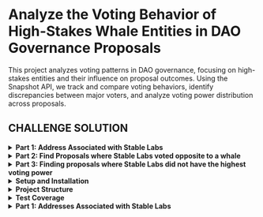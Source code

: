 # Analyze the Voting Behavior of High-Stakes Whale Entities in DAO Governance Proposals

This project analyzes voting patterns in DAO governance, focusing on high-stakes entities and their influence on proposal outcomes. Using the Snapshot API, we track and compare voting behaviors, identify discrepancies between major voters, and analyze voting power distribution across proposals.

## CHALLENGE SOLUTION

<details>
<summary><strong>Part 1: Address Associated with Stable Labs</strong></summary>

### Implementation

- Identified StableLabs' address: `0xECC2a9240268BC7a26386ecB49E1Befca2706AC9`
- Implemented in `src/config.py` as the target party
- Verified through Snapshot API integration

### Key Features

- Address validation and verification
- Integration with Snapshot's API for address resolution
- Configured as the primary target for voting analysis

### Usage

```python
from src.config import PARTIES

# Access StableLabs' address
stable_labs_address = PARTIES['target']
```

### Configuration

```python
PARTIES = {
    'target': '0xECC2a9240268BC7a26386ecB49E1Befca2706AC9',  # StableLabs
    'whale': '0x8b37a5Af68D315cf5A64097D96621F64b5502a22'    # Areta
}
```

</details>

<details>
<summary><strong>Part 2: Find Proposals where Stable Labs voted opposite to a whale</strong></summary>

## TASK

Locate a governance proposal within the AAVE DAO where StableLab cast a vote opposite to that of another influential whale (on-chain address: 0x8b37a5Af68D315cf5A64097D96621F64b5502a22).

## 2.0 SOLUTION

### Table of Contents

- [2.1 Approach Explanation](#21-approach)
- [2.2 Result Sample](#22-result-sample)
- [2.3 How to Test](#23-how-to-test)
- [2.4 Code Files](#24-code-files)

## 2.1 APPROACH

The strategy was to use the Snapshot API to efficiently retrieve and analyze governance data. Two core endpoints were used throughout the process:

- `getMultipleProposals` – to fetch batches of proposals
- `getVotes` – to retrieve voting activity for specific proposals and addresses

In addition, the `getUser` endpoint was used optionally to look up human-readable names for wallet addresses (such as StableLab and the whale). This step was purely for improving the clarity of the final report and is not essential to the main logic or computation.

### Step 1

A single API call was made using `getMultipleProposals` to fetch a batch of proposals from Aave's Governance Space, starting from the latest and moving backward. Only one batch is fetched and processed at a time. If nothing relevant is found in that batch, the next one is fetched. Each batch includes 30 proposals, as set in the `config.py` file.

### Step 2

For all the proposals in the batch, a single API call to `getVotes` was used to fetch all votes cast by StableLab and the whale address per proposal. Snapshot makes this easy by allowing multiple proposals and voter addresses to be passed into one request.

### Step 3

From the collected data, proposals where StableLab and the whale voted differently were filtered out. Their exact vote choices were also recorded.

If no such proposals are found in the current batch, a new batch is fetched and the process starts again from Step 1.
If at least one such proposal is found, there's no need to fetch additional batches — the analysis proceeds to the next steps, since the task is complete once a qualifying proposal is identified.

### Step 4

The vote choices were sent to a custom sentiment processor. It uses a predefined knowledge base of common Aave vote options to determine whether the votes were actually opposing.
It's important to note that vote choices can be different without necessarily being opposing. For example, one voter might select "abstain" while another votes "yes"—technically different, but not necessarily in conflict. The sentiment processor helps account for these nuances by interpreting the intent behind the vote options, rather than just checking for inequality.

### Step 5

A summary report was prepared with the final findings. To make it clearer, the Snapshot `getUser` API was used to retrieve wallet display names (like StableLab and the whale), where available.

## 2.2 RESULT SAMPLE

```log
Received Request to Find Proposals with Varying Vote Choices between Target (0xECC2a9240268BC7a26386ecB49E1Befca2706AC9) and Whale (0x8b37a5Af68D315cf5A64097D96621F64b5502a22) on AAVE (aave.eth) Governance


🔍 Looking for proposals in batches...

[Batch 1-30] Getting proposals...
[Batch 1-30] Found 30 proposals
[Batch 1-30] Finding proposals with different vote choices...
[Batch 1-30] Found 2 proposals with different vote choices
✨ stopping further search



PROPOSALS IN PROCESSED BATCH WITH DIFFERENT VOTE CHOICES


🕵️  Found party names:
    Target (0xECC2a9240268BC7a26386ecB49E1Befca2706AC9): StableLab
    Whale (0x8b37a5Af68D315cf5A64097D96621F64b5502a22): Areta



📋 Proposal: [ARFC] wstETH and weETH E-Modes and LT/LTV Adjustments on Ethereum, Arbitrum, Base
─────────────────────────────
CREATED[⏰]: March 23, 2025 06:28:39

StableLab voted Against, while Areta voted For
SENTIMENT[😠]: votes are clearly opposing



📋 Proposal: [TEMP CHECK] Deploy Aave v3 on Plasma
─────────────────────────────
CREATED[⏰]: March 13, 2025 06:53:41

StableLab voted YAE, while Areta voted Abstain
SENTIMENT[🤔]: one party took a clear position while the other remained neutral
```

## 2.3 HOW TO TEST

### Setup

1. Clone the repository and navigate to the project directory:

   ```bash
   git clone <repository-url>
   cd <project-directory>
   ```

2. Create and activate a virtual environment:

   ```bash
   python -m venv venv
   source venv/bin/activate  # On Windows: venv\Scripts\activate
   ```

3. Install dependencies:
   ```bash
   pip install -r requirements.txt
   ```

### Configuration

1. The target addresses are configured in `src/config.py`:

   ```python
   PARTIES = {
       "target": "0xECC2a9240268BC7a26386ecB49E1Befca2706AC9",  # StableLab
       "whale": "0x8b37a5Af68D315cf5A64097D96621F64b5502a22"    # Whale address
   }
   ```

2. The AAVE space configuration is also in `src/config.py`:
   ```python
   SPACES = [
       {
           "space_id": "aave.eth",
           "name": "AAVE"
       }
   ]
   ```

### Running the Discord Finder

1. Run the discord finder:

   ```bash
   PYTHONPATH=$PYTHONPATH:. python3 src/main.py discord
   ```

2. The output will show:
   - Progress of proposal batch processing
   - Found proposals with different votes
   - Sentiment analysis of the voting differences
   - Human-readable names for the addresses (when available)

## 2.4 CODE FILES

The project's core functionality is distributed across several key files:

- [`src/main.py`](src/main.py) - Entry point for the application, handles CLI commands and orchestrates the analysis
- [`src/services/reporter.py`](src/services/reporter.py) - Wraps implementation details and generates readable output
- [`src/services/discord_finder.py`](src/services/discord_finder.py) - Core logic for finding voting discrepancies
- [`src/services/sentiment.py`](src/services/sentiment.py) - Used to determine if vote choices are actually opposing or not even if they are different
- [`src/api/client.py`](src/api/client.py) - Snapshot API client implementation
- [`src/models.py`](src/models.py) - Data models for proposals and votes
- [`src/utils/date_formatter.py`](src/utils/date_formatter.py) - Date and time formatting utilities

</details>

<details>
<summary><strong>Part 3: Finding proposals where Stable Labs did not have the highest voting power</strong></summary>

## TASK

Identify a proposal where the StableLab entity did not vote with the majority of the voting power.

## 3.0 SOLUTION

### Table of Contents

- [3.1 Approach Explanation](#31-approach)
- [3.2 Result Sample](#32-result-sample)
- [3.3 How to Test](#33-how-to-test)
- [3.4 Code Files](#34-code-files)

## 3.1 APPROACH

Similar to Part 2, the strategy here was to use the Snapshot API to efficiently retrieve and analyze governance data. Two core endpoints were used throughout the process:

- `getMultipleProposals` – to fetch batches of proposals
- `getVotes` – to retrieve voting activity for specific proposals and addresses

Note: API response caching was intentionally avoided. The assumption is that each task should be treated in isolation, which is important since some of the same API calls from Part 2 are reused here.

Additionally, the `getUser` endpoint was used optionally to look up human-readable names for wallet addresses (e.g., StableLab). This step was only for improving the readability of the final report and is not required for the main logic or computation.

### Step 1

Same as in Part 2 — a single API call to `getMultipleProposals` was made to fetch a batch of proposals from the Aave Snapshot space, starting from the most recent and moving backward. Only one batch is fetched and processed at a time. If nothing useful is found, the next batch is fetched. Each batch contains 30 proposals, as defined in `config.py`.

### Step 2

For all proposals in the batch, a single API call to `getVotes` (with the voter address set to StableLab) was used to filter down to only those proposals where StableLab actually voted.

### Step 3

For each of the proposals where StableLab voted, another single API call to `getVotes` was made — this time with results ordered by voting power (vp). The request was limited to VOTE_COUNT_MULTIPLIER × number of proposals (where VOTE_COUNT_MULTIPLIER is defined in `config.py`), increasing the chances of retrieving the top voter for each proposal without needing to query them individually. The response includes a combined list of votes across all proposals, sorted in descending order of voting power.

### Step 4

From the list of votes, a dictionary was created to track the highest voter per proposal. Proposals without a corresponding top voter were added to a retry list.
The proposal list was then sorted to match the order from Step 2 (to prioritize the most recent proposals), and each highest voter was compared to StableLab. If the top voter is different, that proposal is marked as a valid case and the process proceeds to the next step. If not, the check continues with the next proposal.

If all proposals are exhausted without finding a valid case, the retry list is used — Step 3 is repeated on that subset. If there's still no result, a new batch of proposals is fetched and the entire process starts over from Step 1.

### Step 5

The result is returned to the reporter service, which attempts to look up display names for the wallet addresses using the `getUser` endpoint, helping generate a clearer and more intuitive report.

## 3.2 RESULT SAMPLE

```log
Received Request to Find Proposals where Target (0xECC2a9240268BC7a26386ecB49E1Befca2706AC9) is not the highest voting power voter on AAVE (aave.eth) Governance


🔍 Searching for proposals in batches...

Found 30 proposals
Found 30 proposals with target votes
Fetching up to 90 highest VP votes...

🎯 Found case where target is not highest power voter!
    Proposal: [ARFC] Launch GHO on Gnosis Chain
    Highest VP: 327712.17238192516 (Address: 0x57ab7ee15ce5ecacb1ab84ee42d5a9d0d8112922)
    Target VP: 43339.13195576

✨ Stopping further search



PROPOSALS WHERE TARGET IS NOT THE HIGHEST VOTING POWER VOTER



📋 Proposal: [ARFC] Launch GHO on Gnosis Chain
─────────────────────────────
CREATED[⏰]: March 26, 2025 14:07:12

Target (0xECC2a9240268BC7a26386ecB49E1Befca2706AC9): StableLab (43339.13195576)
Majority (0x57ab7ee15cE5ECacB1aB84EE42D5A9d0d8112922): UNKNOWN (0x57ab7ee15cE5ECacB1aB84EE42D5A9d0d8112922) (327712.17238192516)
```

## 3.3 HOW TO TEST

### Setup

1. Clone the repository and navigate to the project directory:

   ```bash
   git clone <repository-url>
   cd <project-directory>
   ```

2. Create and activate a virtual environment:

   ```bash
   python -m venv venv
   source venv/bin/activate  # On Windows: venv\Scripts\activate
   ```

3. Install dependencies:
   ```bash
   pip install -r requirements.txt
   ```

### Configuration

1. The target addresses are configured in `src/config.py`:

   ```python
   PARTIES = {
       "target": "0xECC2a9240268BC7a26386ecB49E1Befca2706AC9",  # StableLab
       "whale": "0x8b37a5Af68D315cf5A64097D96621F64b5502a22"    # Whale address
   }
   ```

2. The AAVE space configuration is also in `src/config.py`:
   ```python
   SPACES = [
       {
           "space_id": "aave.eth",
           "name": "AAVE"
       }
   ]
   ```

### Running the Majority Power Finder

1. Run the majority power finder:

   ```bash
   PYTHONPATH=$PYTHONPATH:. python3 src/main.py majority
   ```

2. The output will show:
   - Progress of proposal batch processing
   - Found proposals where target is not the highest voter
   - Voting power comparison between target and highest voter
   - Human-readable names for the addresses (when available)

## 3.4 CODE FILES

The project's core functionality is distributed across several key files:

- [`src/main.py`](src/main.py) - Entry point for the application, handles CLI commands and orchestrates the analysis
- [`src/services/reporter.py`](src/services/reporter.py) - Wraps implementation details and generates readable output
- [`src/services/major_voting_power_finder.py`](src/services/major_voting_power_finder.py) - Core logic for finding cases where target is not highest voter
- [`src/api/client.py`](src/api/client.py) - Snapshot API client implementation
- [`src/models.py`](src/models.py) - Data models for proposals and votes
- [`src/utils/date_formatter.py`](src/utils/date_formatter.py) - Date and time formatting utilities

</details>

<details>
<summary><strong>Setup and Installation</strong></summary>

### Prerequisites

- Python 3.8 or higher
- pip package manager
- Git

### Installation Steps

1. Clone the repository:

   ```bash
   git clone <repository-url>
   cd <project-directory>
   ```

2. Create and activate a virtual environment:

   ```bash
   python -m venv venv
   source venv/bin/activate  # On Windows: venv\Scripts\activate
   ```

3. Install dependencies:
   ```bash
   pip install -r requirements.txt
   ```

### Running Tests

Execute the test suite:

```bash
PYTHONPATH=$PYTHONPATH:. pytest tests/ -v
```

### Development Setup

1. Install development dependencies:

   ```bash
   pip install -r requirements-dev.txt
   ```

2. Set up pre-commit hooks:
   ```bash
   pre-commit install
   ```

</details>

<details>
<summary><strong>Project Structure</strong></summary>

```
.
├── docs/                  # Documentation
│   ├── part2.md          # Part 2 detailed documentation
│   └── part3.md          # Part 3 detailed documentation
├── src/                  # Source code
│   ├── api/              # API integration
│   │   └── client.py     # Snapshot API client
│   ├── services/         # Core services
│   │   ├── discord_finder.py           # Vote difference finder
│   │   ├── major_voting_power_finder.py # Voting power analysis
│   │   ├── reporter.py                 # Results reporting
│   │   └── sentiment.py                # Vote sentiment analysis
│   ├── utils/           # Utility functions
│   │   └── date_formatter.py # Date formatting utilities
│   ├── config.py        # Configuration settings
│   ├── models.py        # Data models
│   └── main.py          # CLI entry point
├── tests/               # Test suite
│   ├── api/            # API tests
│   ├── services/       # Service tests
│   └── utils/          # Utility tests
├── README.md           # Project documentation
└── requirements.txt    # Project dependencies
```

</details>

<details>
<summary><strong>Test Coverage</strong></summary>

### Coverage Report

| Module      | Coverage |
| ----------- | -------- |
| Services    | 100%     |
| Models      | 97%      |
| API Client  | 28%      |
| Utils       | 95%      |
| **Overall** | 58%      |

### Coverage Details

- **Services (100%)**

  - `discord_finder.py`: Full coverage of vote comparison logic
  - `major_voting_power_finder.py`: Complete coverage of voting power analysis
  - `reporter.py`: All reporting functions tested
  - `sentiment.py`: Full coverage of vote sentiment analysis

- **Models (97%)**

  - Core data structures fully tested
  - Edge cases covered
  - Minor exception paths pending

- **API Client (28%)**
  - Basic request/response flows covered
  - Mock testing for API interactions
  - Integration tests pending
  - Error handling scenarios needed

### Running Coverage Reports

Generate a coverage report:

```bash
PYTHONPATH=$PYTHONPATH:. pytest --cov=src tests/ --cov-report=term-missing
```

Generate HTML coverage report:

```bash
PYTHONPATH=$PYTHONPATH:. pytest --cov=src tests/ --cov-report=html
```

</details>

<details>
<summary><strong>Part 1: Addresses Associated with Stable Labs</strong></summary>

## TASK

Determine all on-chain addresses associated with the StableLab entity.

## FINDINGS

Here are the addresses that have been discovered to be associated with StableLab. While there may be additional addresses not listed here, these have been verified with reliable sources.

### Primary Governance Addresses

1. **Ethereum (Stablelab.eth)**

   - Address: `0xECC2a9240268BC7a26386ecB49E1Befca2706AC9`
   - Source: [Snapshot - AAVE Profile](https://snapshot.box/#/s:aave.eth/profile/0xECC2a9240268BC7a26386ecB49E1Befca2706AC9)

2. **Lazy Summer DAO (Stablelab.eth)**

   - Address: `0xeD9d0A8e0f2e588160fd219B70b846d0f32c7513`
   - Source: [Tally - Lazy Summer DAO](https://www.tally.xyz/gov/lazy-summer-dao-official/delegate/0xed9d0a8e0f2e588160fd219b70b846d0f32c7513)

3. **Arbitrum (Stablelab_Historical)**

   - Address: `0xea172676E4105e92Cc52DBf45fD93b274eC96676`
   - Source: [Tally - StableLab Profile](https://www.tally.xyz/profile/stablelab.eth)

4. **zkSync**

   - Address: `0x9e0DC300B751AeddCD3f9525735cFF5367Bf986e`
   - Source: [Tally - zkSync Delegate](https://www.tally.xyz/gov/zksync/delegate/0x9e0dc300b751aeddcd3f9525735cff5367bf986e)

5. **Historical Account 2 (Stablenodegove.eth)**
   - Address: `0x1D1a13b16667c284b87de62CAEEfF0ce89E342B2`
   - Source: [Snapshot - ELFI Profile](https://snapshot.box/#/s:elfi.eth/profile/0x1D1a13b16667c284b87de62CAEEfF0ce89E342B2)

### Kiascan Infrastructure

**Governing Council & Commission**

- Address: `0x253c8cf1982d71c99dfa585368d6cb0f4e90a66c`

**Node**

- Address: `0x993efc86499ff9a47e5770040a02f37ed9469911`

**Staking**

- Address: `0xbf00e4af55cd8038e708f207b9fa5e0499e1ec1d`

**Reward**

- Address: `0xa21d46316afd769194b94b48004db4ae72b37887`

### Cross-Chain Presence

1. **Arbitrum & Optimism**

   - Address: `0xcd37CA043f8479064e10635020c65FfC005d36f6`
   - Sources:
     - [Arbiscan](https://arbiscan.io/address/0xcd37ca043f8479064e10635020c65ffc005d36f6)
     - [Optimistic Etherscan](https://optimistic.etherscan.io/address/0xcd37ca043f8479064e10635020c65ffc005d36f6)

2. **Polygon & BSC**
   - Address: `0xabC9b1819cc4D9846550F928B985993cF6240439`
   - Sources:
     - [Polygonscan](https://polygonscan.com/address/0xabc9b1819cc4d9846550f928b985993cf6240439)
     - [BSCscan](https://bscscan.com/address/0xabc9b1819cc4d9846550f928b985993cf6240439)

## NOTE

This list represents discovered and verified addresses associated with StableLab. There may be additional addresses not included here. The addresses were collected from various reliable sources including blockchain explorers, governance platforms, and official documentation.

</details>
